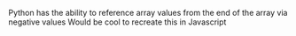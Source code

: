Python has the ability to reference array values from the end of the array via negative values
Would be cool to recreate this in Javascript